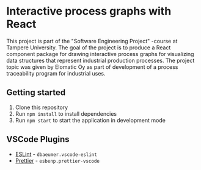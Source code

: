 # Interactive process graphs with React

This project is part of the "Software Engineering Project" -course at Tampere University. The goal of the project is to produce a React component package for drawing interactive process graphs for visualizing data structures that represent industrial production processes. The project topic was given by Elomatic Oy as part of development of a process traceability program for industrial uses.

## Getting started

1.  Clone this repository
2.  Run `npm install` to install dependencies
3.  Run `npm start` to start the application in development mode

## VSCode Plugins

-   [ESLint](https://marketplace.visualstudio.com/items?itemName=dbaeumer.vscode-eslint) - `dbaeumer.vscode-eslint`
-   [Prettier](https://marketplace.visualstudio.com/items?itemName=esbenp.prettier-vscode) - `esbenp.prettier-vscode`
